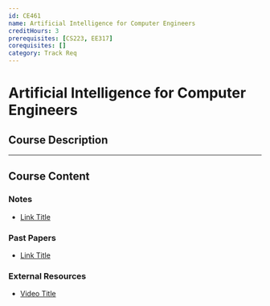 ```yaml
---
id: CE461
name: Artificial Intelligence for Computer Engineers
creditHours: 3
prerequisites: [CS223, EE317]
corequisites: []
category: Track Req
---
```


# Artificial Intelligence for Computer Engineers

## Course Description
<Description>

---

## Course Content

### Notes
- [Link Title](https://link.com)

### Past Papers
- [Link Title](https://link.com)

### External Resources
- [Video Title](https://link.com)
